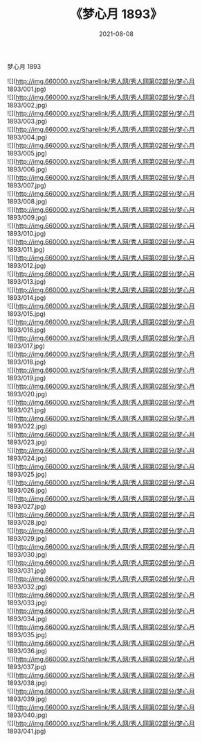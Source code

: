 ﻿---
layout: post
title:  《梦心月 1893》
date:   2021-08-08
img: http://img.660000.xyz/Sharelink/秀人网/秀人网第02部分/梦心月 1893/000.jpg
categories: [美女, 清纯, 唯美]
---

梦心月 1893

  ![](http://img.660000.xyz/Sharelink/秀人网/秀人网第02部分/梦心月 1893/001.jpg) <br> ![](http://img.660000.xyz/Sharelink/秀人网/秀人网第02部分/梦心月 1893/002.jpg) <br> ![](http://img.660000.xyz/Sharelink/秀人网/秀人网第02部分/梦心月 1893/003.jpg) <br> ![](http://img.660000.xyz/Sharelink/秀人网/秀人网第02部分/梦心月 1893/004.jpg) <br> ![](http://img.660000.xyz/Sharelink/秀人网/秀人网第02部分/梦心月 1893/005.jpg) <br> ![](http://img.660000.xyz/Sharelink/秀人网/秀人网第02部分/梦心月 1893/006.jpg) <br> ![](http://img.660000.xyz/Sharelink/秀人网/秀人网第02部分/梦心月 1893/007.jpg) <br> ![](http://img.660000.xyz/Sharelink/秀人网/秀人网第02部分/梦心月 1893/008.jpg) <br> ![](http://img.660000.xyz/Sharelink/秀人网/秀人网第02部分/梦心月 1893/009.jpg) <br> ![](http://img.660000.xyz/Sharelink/秀人网/秀人网第02部分/梦心月 1893/010.jpg) <br> ![](http://img.660000.xyz/Sharelink/秀人网/秀人网第02部分/梦心月 1893/011.jpg) <br> ![](http://img.660000.xyz/Sharelink/秀人网/秀人网第02部分/梦心月 1893/012.jpg) <br> ![](http://img.660000.xyz/Sharelink/秀人网/秀人网第02部分/梦心月 1893/013.jpg) <br> ![](http://img.660000.xyz/Sharelink/秀人网/秀人网第02部分/梦心月 1893/014.jpg) <br> ![](http://img.660000.xyz/Sharelink/秀人网/秀人网第02部分/梦心月 1893/015.jpg) <br> ![](http://img.660000.xyz/Sharelink/秀人网/秀人网第02部分/梦心月 1893/016.jpg) <br> ![](http://img.660000.xyz/Sharelink/秀人网/秀人网第02部分/梦心月 1893/017.jpg) <br> ![](http://img.660000.xyz/Sharelink/秀人网/秀人网第02部分/梦心月 1893/018.jpg) <br> ![](http://img.660000.xyz/Sharelink/秀人网/秀人网第02部分/梦心月 1893/019.jpg) <br> ![](http://img.660000.xyz/Sharelink/秀人网/秀人网第02部分/梦心月 1893/020.jpg) <br> ![](http://img.660000.xyz/Sharelink/秀人网/秀人网第02部分/梦心月 1893/021.jpg) <br> ![](http://img.660000.xyz/Sharelink/秀人网/秀人网第02部分/梦心月 1893/022.jpg) <br> ![](http://img.660000.xyz/Sharelink/秀人网/秀人网第02部分/梦心月 1893/023.jpg) <br> ![](http://img.660000.xyz/Sharelink/秀人网/秀人网第02部分/梦心月 1893/024.jpg) <br> ![](http://img.660000.xyz/Sharelink/秀人网/秀人网第02部分/梦心月 1893/025.jpg) <br> ![](http://img.660000.xyz/Sharelink/秀人网/秀人网第02部分/梦心月 1893/026.jpg) <br> ![](http://img.660000.xyz/Sharelink/秀人网/秀人网第02部分/梦心月 1893/027.jpg) <br> ![](http://img.660000.xyz/Sharelink/秀人网/秀人网第02部分/梦心月 1893/028.jpg) <br> ![](http://img.660000.xyz/Sharelink/秀人网/秀人网第02部分/梦心月 1893/029.jpg) <br> ![](http://img.660000.xyz/Sharelink/秀人网/秀人网第02部分/梦心月 1893/030.jpg) <br> ![](http://img.660000.xyz/Sharelink/秀人网/秀人网第02部分/梦心月 1893/031.jpg) <br> ![](http://img.660000.xyz/Sharelink/秀人网/秀人网第02部分/梦心月 1893/032.jpg) <br> ![](http://img.660000.xyz/Sharelink/秀人网/秀人网第02部分/梦心月 1893/033.jpg) <br> ![](http://img.660000.xyz/Sharelink/秀人网/秀人网第02部分/梦心月 1893/034.jpg) <br> ![](http://img.660000.xyz/Sharelink/秀人网/秀人网第02部分/梦心月 1893/035.jpg) <br> ![](http://img.660000.xyz/Sharelink/秀人网/秀人网第02部分/梦心月 1893/036.jpg) <br> ![](http://img.660000.xyz/Sharelink/秀人网/秀人网第02部分/梦心月 1893/037.jpg) <br> ![](http://img.660000.xyz/Sharelink/秀人网/秀人网第02部分/梦心月 1893/038.jpg) <br> ![](http://img.660000.xyz/Sharelink/秀人网/秀人网第02部分/梦心月 1893/039.jpg) <br> ![](http://img.660000.xyz/Sharelink/秀人网/秀人网第02部分/梦心月 1893/040.jpg) <br> ![](http://img.660000.xyz/Sharelink/秀人网/秀人网第02部分/梦心月 1893/041.jpg) <br>